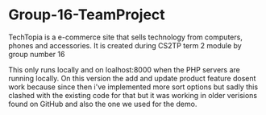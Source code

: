 # Group-16-TeamProject

TechTopia is a e-commerce site that sells technology from computers, phones and accessories. It is created during CS2TP term 2 module by group number 16

This only runs locally and on loalhost:8000 when the PHP servers are running locally. On this version the add and update product feature dosent work because since then i've implemented more sort options but sadly this clashed with the existing code for that but it was working in older verisions found on GitHub and also the one we used for the demo.
